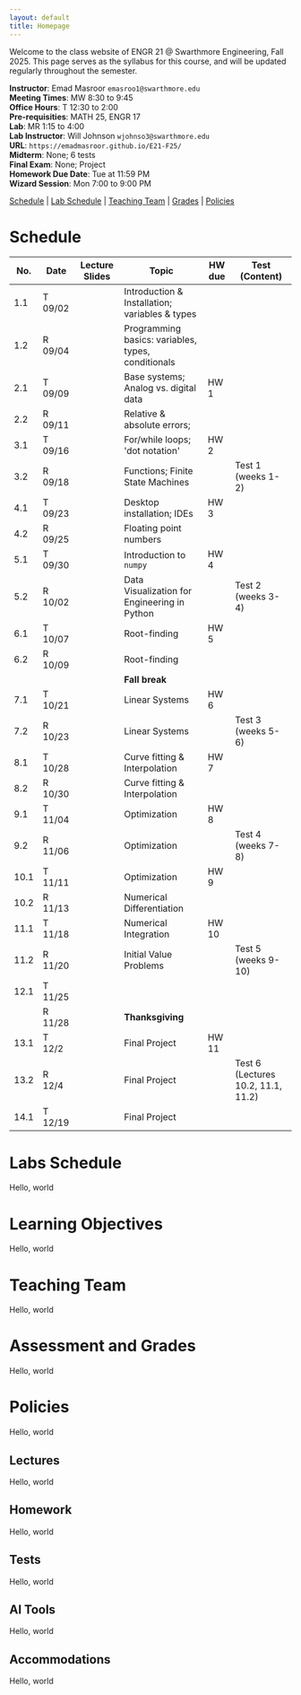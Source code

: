 ```yaml
---
layout: default
title: Homepage
---
```


Welcome to the class website of ENGR 21 @ Swarthmore Engineering, Fall 2025. This page serves as the syllabus for this course, and will be updated regularly throughout the semester.

**Instructor**: Emad Masroor `emasroo1@swarthmore.edu`  
**Meeting Times**: MW 8:30 to 9:45  
**Office Hours**: T 12:30 to 2:00  
**Pre-requisities**: MATH 25, ENGR 17  
**Lab**: MR 1:15 to 4:00  
**Lab Instructor**: Will Johnson `wjohnso3@swarthmore.edu`  
**URL**: `https://emadmasroor.github.io/E21-F25/`  
**Midterm**: None; 6 tests  
**Final Exam**: None; Project  
**Homework Due Date**: Tue at 11:59 PM  
**Wizard Session**: Mon 7:00 to 9:00 PM  

[Schedule](#schedule) | [Lab Schedule](#labs-schedule) | [Teaching Team](#teaching-team) | [Grades](#assessment-and-grades) | [Policies](#policies)

# Schedule

| No.   | Date    | Lecture Slides | Topic                                              | HW due | Test (Content)                     |
|-------|---------|----------------|----------------------------------------------------|--------|------------------------------------|
| 1.1   | T 09/02 |                | Introduction & Installation; variables & types     |        |                                    |
| 1.2   | R 09/04 |                | Programming basics: variables, types, conditionals |        |                                    |
| 2.1   | T 09/09 |                | Base systems; Analog vs. digital data              | HW 1   |                                    |
| 2.2   | R 09/11 |                | Relative & absolute errors;                        |        |                                    |
| 3.1   | T 09/16 |                | For/while loops; 'dot notation'                    | HW 2   |                                    |
| 3.2   | R 09/18 |                | Functions; Finite State Machines                   |        | Test 1 (weeks 1-2)                 |
| 4.1   | T 09/23 |                | Desktop installation; IDEs                         | HW 3   |                                    |
| 4.2   | R 09/25 |                | Floating point numbers                             |        |                                    |
| 5.1   | T 09/30 |                | Introduction to `numpy`                            | HW 4   |                                    |
| 5.2   | R 10/02 |                | Data Visualization for Engineering in Python       |        | Test 2 (weeks 3-4)                 |
| 6.1   | T 10/07 |                | Root-finding                                       | HW 5   |                                    |
| 6.2   | R 10/09 |                | Root-finding                                       |        |                                    |
|       |         |                | **Fall break**                                     |        |                                    |
| 7.1   | T 10/21 |                | Linear Systems                                     | HW 6   |                                    |
| 7.2   | R 10/23 |                | Linear Systems                                     |        | Test 3 (weeks 5-6)                 |
| 8.1   | T 10/28 |                | Curve fitting & Interpolation                      | HW 7   |                                    |
| 8.2   | R 10/30 |                | Curve fitting & Interpolation                      |        |                                    |
| 9.1   | T 11/04 |                | Optimization                                       | HW 8   |                                    |
| 9.2   | R 11/06 |                | Optimization                                       |        | Test 4 (weeks 7-8)                 |
| 10.1  | T 11/11 |                | Optimization                                       | HW 9   |                                    |
| 10.2  | R 11/13 |                | Numerical Differentiation                          |        |                                    |
| 11.1  | T 11/18 |                | Numerical Integration                              | HW 10  |                                    |
| 11.2  | R 11/20 |                | Initial Value Problems                             |        | Test 5 (weeks 9-10)                |
| 12.1  | T 11/25 |                |                                                    |        |                                    |
|       | R 11/28 |                | **Thanksgiving**                                   |        |                                    |
| 13.1  | T 12/2  |                | Final Project                                      | HW 11  |                                    |
| 13.2  | R 12/4  |                | Final Project                                      |        | Test 6 (Lectures 10.2, 11.1, 11.2) |
| 14.1  | T 12/19 |                | Final Project                                      |        |                                    |

# Labs Schedule
Hello, world

# Learning Objectives
Hello, world

# Teaching Team
Hello, world

# Assessment and Grades
Hello, world

# Policies
Hello, world

## Lectures
Hello, world

## Homework
Hello, world

## Tests
Hello, world

## AI Tools
Hello, world

## Accommodations
Hello, world


